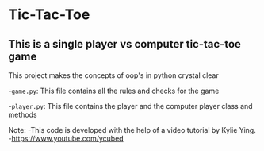 # Tic-Tac-Toe
## This is a single player vs computer tic-tac-toe game
This project makes the concepts of oop's in python crystal clear

-`game.py`: This file contains all the rules and checks for the game

-`player.py`: This file contains the player and the computer player class and methods

Note:
-This code is developed with the help of a video tutorial by Kylie Ying. 
-https://www.youtube.com/ycubed 
